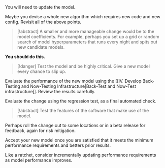 You will need to update the model.

Maybe you devise a whole new algorithm which requires new code and new config. Revisit all of the above points.

> [!abstract] A smaller and more manageable change would be to the model coefficients.
> For example, perhaps you set up a grid or random search of model hyperparameters that runs every night and spits out new candidate models.

**You should do this.**

> [!danger] Test the model and be highly critical. Give a new model every chance to slip up.

Evaluate the performance of the new model using the [[IV. Develop Back-Testing and Now-Testing Infrastructure|Back-Test and Now-Test infrastructure]]. Review the results carefully.

Evaluate the change using the regression test, as a final automated check.

> [!abstract] Test the features of the software that make use of the model.

Perhaps roll the change out to some locations or in a beta release for feedback, again for risk mitigation.

Accept your new model once you are satisfied that it meets the minimum performance requirements and betters prior results.

Like a ratchet, consider incrementally updating performance requirements as model performance improves.